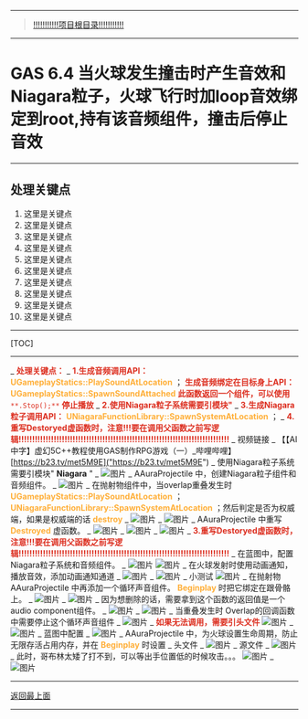 ___________________________________________________________________________________________
> [!!!!!!!!!!!项目根目录!!!!!!!!!!!](./!!!!!!!!!!!项目目录!!!!!!!!!!!.md)

___________________________________________________________________________________________

# GAS 6.4 当火球发生撞击时产生音效和Niagara粒子，火球飞行时加loop音效绑定到root,持有该音频组件，撞击后停止音效
___________________________________________________________________________________________
## 处理关键点
1. 这里是关键点
2. 这里是关键点
3. 这里是关键点
4. 这里是关键点
5. 这里是关键点
6. 这里是关键点
7. 这里是关键点
8. 这里是关键点
9. 这里是关键点
10. 这里是关键点
___________________________________________________________________________________________

[TOC]

___________________________________________________________________________________________

_ <font color=#DC2D1E>**处理关键点：**</font>
    _ <font color=#DC2D1E>**1.生成音频调用API：**</font> <font color=#FFAF38>**UGameplayStatics::PlaySoundAtLocation**</font> ； <font color=#DC2D1E>**生成音频绑定在目标身上API：**</font> <font color=#FFAF38>**UGameplayStatics::SpawnSoundAttached**</font> <font color=#DC2D1E>**此函数返回一个组件，可以使用**</font> <font color=#DC2D1E>`**.Stop();**`</font> <font color=#DC2D1E>**停止播放**</font>
    _ <font color=#DC2D1E>**2.使用Niagara粒子系统需要引模块"**</font>
    _ <font color=#DC2D1E>**3.生成Niagara粒子调用API：**</font> <font color=#FFAF38>**UNiagaraFunctionLibrary::SpawnSystemAtLocation**</font> ；
    _ <font color=#DC2D1E>**4.重写Destoryed虚函数时，注意!!!要在调用父函数之前写逻辑!!!!!!!!!!!!!!!!!!!!!!!!!!!!!!!!!!!!!!!!!!!!!!!!!!!!!!!!!!!!!!!!!!!!!!!!!!!!!!**</font>
_ 视频链接
    _ 【【AI中字】虚幻5C++教程使用GAS制作RPG游戏（一）_哔哩哔哩】 [https://b23.tv/met5M9E]("https://b23.tv/met5M9E")
_ 使用Niagara粒子系统需要引模块" **Niagara** "
    _  ![图片](https://github.com/liyunlong618/LiYunLongKnowledgeLibrary/blob/main/UECPP/Models/GAS/GAS_2_Aura/DetailContent/Image/GAS_044/771830_320200.png?raw=true)
_ AAuraProjectile 中，创建Niagara粒子组件和音频组件。
    _  ![图片](https://github.com/liyunlong618/LiYunLongKnowledgeLibrary/blob/main/UECPP/Models/GAS/GAS_2_Aura/DetailContent/Image/GAS_044/842440_970317.png?raw=true)
_ 在抛射物组件中，当overlap重叠发生时 <font color=#FFAF38>**UGameplayStatics::PlaySoundAtLocation**</font> ； <font color=#FFAF38>**UNiagaraFunctionLibrary::SpawnSystemAtLocation**</font> ；然后判定是否为权威端，如果是权威端的话 <font color=#FFAF38>**destroy**</font>
    _  ![图片](https://github.com/liyunlong618/LiYunLongKnowledgeLibrary/blob/main/UECPP/Models/GAS/GAS_2_Aura/DetailContent/Image/GAS_044/202593_114076.png?raw=true)
        _  ![图片](https://github.com/liyunlong618/LiYunLongKnowledgeLibrary/blob/main/UECPP/Models/GAS/GAS_2_Aura/DetailContent/Image/GAS_044/311057_716466.png?raw=true)
_ AAuraProjectile 中重写 <font color=#FFAF38>**Destroyed**</font> 虚函数。
    _  ![图片](https://github.com/liyunlong618/LiYunLongKnowledgeLibrary/blob/main/UECPP/Models/GAS/GAS_2_Aura/DetailContent/Image/GAS_044/363487_418403.png?raw=true)
    _  ![图片](https://github.com/liyunlong618/LiYunLongKnowledgeLibrary/blob/main/UECPP/Models/GAS/GAS_2_Aura/DetailContent/Image/GAS_044/830318_775130.png?raw=true)
        _  ![图片](https://github.com/liyunlong618/LiYunLongKnowledgeLibrary/blob/main/UECPP/Models/GAS/GAS_2_Aura/DetailContent/Image/GAS_044/574885_14214.png?raw=true)
    _ <font color=#DC2D1E>**3.重写Destoryed虚函数时，注意!!!要在调用父函数之前写逻辑!!!!!!!!!!!!!!!!!!!!!!!!!!!!!!!!!!!!!!!!!!!!!!!!!!!!!!!!!!!!!!!!!!!!!!!!!!!!!!**</font>
_ 在蓝图中，配置Niagara粒子系统和音频组件。
    _  ![图片](https://github.com/liyunlong618/LiYunLongKnowledgeLibrary/blob/main/UECPP/Models/GAS/GAS_2_Aura/DetailContent/Image/GAS_044/538271_958448.png?raw=true) ![图片](https://github.com/liyunlong618/LiYunLongKnowledgeLibrary/blob/main/UECPP/Models/GAS/GAS_2_Aura/DetailContent/Image/GAS_044/257771_49378.png?raw=true)
_ 在火球发射时使用动画通知，播放音效，添加动画通知通道
    _  ![图片](https://github.com/liyunlong618/LiYunLongKnowledgeLibrary/blob/main/UECPP/Models/GAS/GAS_2_Aura/DetailContent/Image/GAS_044/855039_360867.png?raw=true)
    _  ![图片](https://github.com/liyunlong618/LiYunLongKnowledgeLibrary/blob/main/UECPP/Models/GAS/GAS_2_Aura/DetailContent/Image/GAS_044/289995_106200.png?raw=true)
_ 小测试 ![图片](https://github.com/liyunlong618/LiYunLongKnowledgeLibrary/blob/main/UECPP/Models/GAS/GAS_2_Aura/DetailContent/Image/GAS_044/734655_609498.png?raw=true)
    _ 在抛射物 AAuraProjectile 中再添加一个循环声音组件。 <font color=#FFAF38>**Beginplay**</font> 时把它绑定在跟骨骼上。
        _  ![图片](https://github.com/liyunlong618/LiYunLongKnowledgeLibrary/blob/main/UECPP/Models/GAS/GAS_2_Aura/DetailContent/Image/GAS_044/654679_506125.png?raw=true)
        _  ![图片](https://github.com/liyunlong618/LiYunLongKnowledgeLibrary/blob/main/UECPP/Models/GAS/GAS_2_Aura/DetailContent/Image/GAS_044/901138_592848.png?raw=true)
    _ 因为想删除的话，需要拿到这个函数的返回值是一个 audio component组件。
        _  ![图片](https://github.com/liyunlong618/LiYunLongKnowledgeLibrary/blob/main/UECPP/Models/GAS/GAS_2_Aura/DetailContent/Image/GAS_044/710101_353774.png?raw=true)
        _  ![图片](https://github.com/liyunlong618/LiYunLongKnowledgeLibrary/blob/main/UECPP/Models/GAS/GAS_2_Aura/DetailContent/Image/GAS_044/142242_475547.png?raw=true)
    _ 当重叠发生时 Overlap的回调函数中需要停止这个循环声音组件
        _  ![图片](https://github.com/liyunlong618/LiYunLongKnowledgeLibrary/blob/main/UECPP/Models/GAS/GAS_2_Aura/DetailContent/Image/GAS_044/771144_179719.png?raw=true)
            _ <font color=#DC2D1E>**如果无法调用，需要引头文件**</font> ![图片](https://github.com/liyunlong618/LiYunLongKnowledgeLibrary/blob/main/UECPP/Models/GAS/GAS_2_Aura/DetailContent/Image/GAS_044/834248_694298.png?raw=true)
        _  ![图片](https://github.com/liyunlong618/LiYunLongKnowledgeLibrary/blob/main/UECPP/Models/GAS/GAS_2_Aura/DetailContent/Image/GAS_044/254479_528231.png?raw=true)
    _ 蓝图中配置
        _  ![图片](https://github.com/liyunlong618/LiYunLongKnowledgeLibrary/blob/main/UECPP/Models/GAS/GAS_2_Aura/DetailContent/Image/GAS_044/219204_594636.png?raw=true)
    _ AAuraProjectile 中，为火球设置生命周期，防止无限存活占用内存，并在 <font color=#FFAF38>**Beginplay**</font> 时设置
        _ 头文件
            _  ![图片](https://github.com/liyunlong618/LiYunLongKnowledgeLibrary/blob/main/UECPP/Models/GAS/GAS_2_Aura/DetailContent/Image/GAS_044/755150_728809.png?raw=true)
        _ 源文件
            _  ![图片](https://github.com/liyunlong618/LiYunLongKnowledgeLibrary/blob/main/UECPP/Models/GAS/GAS_2_Aura/DetailContent/Image/GAS_044/120834_338967.png?raw=true)
_ 此时，哥布林太矮了打不到，可以等出手位置低的时候攻击。。。 ![图片](https://github.com/liyunlong618/LiYunLongKnowledgeLibrary/blob/main/UECPP/Models/GAS/GAS_2_Aura/DetailContent/Image/GAS_044/503872_448627.png?raw=true)
    _  ![图片](https://github.com/liyunlong618/LiYunLongKnowledgeLibrary/blob/main/UECPP/Models/GAS/GAS_2_Aura/DetailContent/Image/GAS_044/4270_513484.png?raw=true)

___________________________________________________________________________________________

[返回最上面](#处理关键点)
___________________________________________________________________________________________